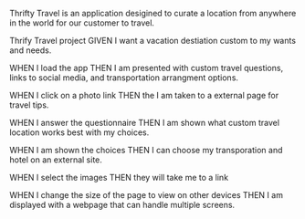 Thrifty Travel is an application desigined to curate a location from anywhere in the world for our customer to travel.

Thrify Travel project GIVEN I want a vacation destiation custom to my wants and needs.

WHEN I load the app THEN I am presented with custom travel questions, links to social media, and transportation arrangment options.

WHEN I click on a photo link THEN the I am taken to a external page for travel tips.

WHEN I answer the questionnaire THEN I am shown what custom travel location works best with my choices.

WHEN I am shown the choices THEN I can choose my transporation and hotel on an external site. 

WHEN I select the images THEN they will take me to a link

WHEN I change the size of the page to view on other devices THEN I am displayed with a webpage that can handle multiple screens.
